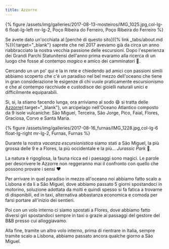 ```yaml
---
title: Azzorre
---
```



{% figure /assets/img/galleries/2017-08-13-mosteiros/IMG_1025.jpg,col-lg-6 float-lg-left mr-lg-2, Poço Ribeira do Ferreiro, Poço Ribeira do Ferreiro %}

Se avete dato un'occhiata al [perché di questo sito]({% link _tabs/about.md %}){:target="_blank"} saprete che nel 2017 avevamo già da circa un anno riabbracciato la nostra vecchia passione delle escursioni. Dopo l'esperienza dei Grandi Parchi Statunitensi dell'anno prima evaramo alla ricerca di un luogo che fosse al contempo _magico_ e amico dei camminatori :runner:.

Cercando un un po' qui e la in rete e chiedendo ad amici con passioni simili abbiamo scoperto che c'è un paradiso nel bel mezzo dell'oceano che tiene in gran considerazione le esigenze di chi vuole praticamente escursionismo e che al contempo racchiude e custodisce dei gioielli naturali unici e difficilmente equiparabili.

Si, si, la stiamo facendo lunga, ora arriviamo al sodo :smile: si tratta delle [Azzorre](https://it.wikipedia.org/wiki/Azzorre){:target="_blank"}, un arcipelago nell'Oceano Atlantico composto da 9 isole vulcaniche: São Miguel, Terceira, São Jorge, Pico, Faial, Flores, Graciosa, Corvo e Santa Maria.

{% figure /assets/img/galleries/2017-08-16_furnas/IMG_1228.jpg,col-lg-6 float-lg-right mr-lg-2, Furnas, Furnas %}

Durante la nostra _vacanza escursionistica_ siamo stati a São Miguel, la più grossa delle 9 e a Flores, la più occidentale e la più... _Jurassic Park_ :t-rex:.

La natura è rigogliosa, la fauna ricca ed i paesaggi sono magici. Le parole per descrivere le Azzorre non reggeranno mai il confronto con quello che possono provare i sensi :heart:

Per arrivare in quel paradiso in mezzo all'oceano noi abbiamo fatto scalo a Lisbona e da li a São Miguel, dove abbiamo passato 5 giorni spostandoci in motorino, soluzione adottata da molti e quindi spesso si fa fatica a trovarne di disponibili, ed in taxi, alternativa abbastanza economica e comoda per farsi portare all'inizio dei sentieri.

Poi con un volo interno ci siamo spostati a Flores, dove abbiamo fatto diversi giri spostandoci sempre in taxi o grazie ai passaggi del gestore del B&B presso cui alloggiavamo. 

Alla fine, tramite un altro volo interno, prima di rientrare in Italia, sempre tramite scalo a Lisbona, abbiamo passato ancora qualche giorno a São Miguel.